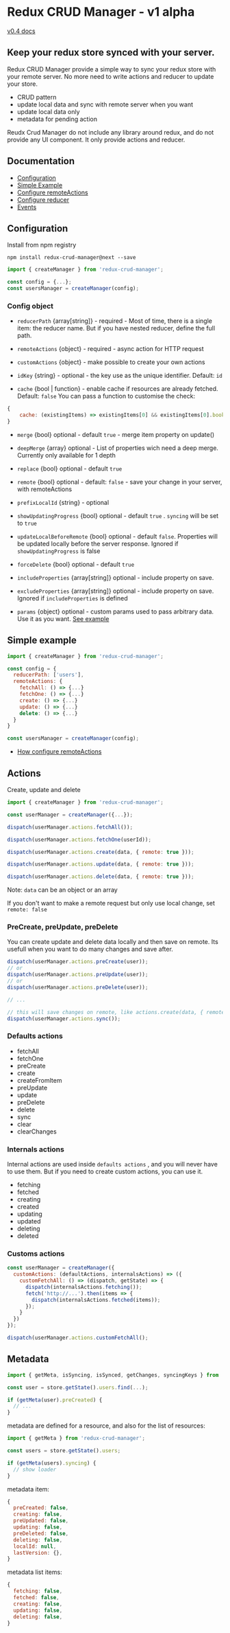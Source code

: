 Redux CRUD Manager - v1 alpha
===================

[v0.4 docs](docs/v0.4/README.md)

## Keep your redux store synced with your server.

Redux CRUD Manager provide a simple way to sync your redux store with your remote server.
No more need to write actions and reducer to update your store. 

* CRUD pattern
* update local data and sync with remote server when you want
* update local data only
* metadata for pending action

Reudx Crud Manager do not include any library around redux, and do not provide any UI component. It only provide actions and reducer.

## Documentation

* [Configuration](#configuration)
* [Simple Example](#simple-example)
* [Configure remoteActions](docs/v1/remote-actions.md)
* [Configure reducer](docs/v1/reducer.md)
* [Events](docs/v1/events.md)

## Configuration

Install from npm registry
```
npm install redux-crud-manager@next --save
```

<a id="configuration"></a>

```js
import { createManager } from 'redux-crud-manager';

const config = {...};
const usersManager = createManager(config);
```

### Config object


* ```reducerPath``` {array[string]} - required - Most of time, there is a single item: the reducer name. But if you have nested reducer, define the full path.


* ```remoteActions```  {object} - required - async action for HTTP request

* ```customActions```  {object} - make possible to create your own actions


* ```idKey``` {string} - optional - the key use as the unique identifier. Default: ```id```


* ```cache``` {bool | function} - enable cache if resources are already fetched. Default: ```false```
You can pass a function to customise the check:
```js
{
    cache: (existingItems) => existingItems[0] && existingItems[0].bookId === someBookId
}
```


* ```merge``` {bool} optional - default ```true``` - merge item property on update()

* ```deepMerge``` {array} optional - List of properties wich need a deep merge. Currently only available for 1 depth


* ```replace``` {bool} optional - default ```true```


* ```remote``` {bool} optional - default: ```false``` - save your change in your server, with remoteActions


* ```prefixLocalId``` {string} - optional


* ```showUpdatingProgress``` {bool} optional - default ```true``` . ```syncing``` will be set to ```true```


* ```updateLocalBeforeRemote``` {bool} optional - default ```false```. Properties will be updated locally before the server response. Ignored if ```showUpdatingProgress``` is false


* ```forceDelete``` {bool} optional - default ```true```


* ```includeProperties``` {array[string]} optional - include property on save.


* ```excludeProperties``` {array[string]} optional - include property on save. Ignored if ```includeProperties``` is defined

* ```params``` {object} optional - custom params used to pass arbitrary data. Use it as you want. [See example](docs/v1/remote-actions.md#custom-params)



<a id="simple-example"></a>

## Simple example

```js
import { createManager } from 'redux-crud-manager';

const config = {
  reducerPath: ['users'],
  remoteActions: {
    fetchAll: () => {...}
    fetchOne: () => {...}
    create: () => {...}
    update: () => {...}
    delete: () => {...}
  }
}

const usersManager = createManager(config);
```

* [How configure remoteActions](docs/v1/remote-actions.md)

## Actions
Create, update and delete

```js
import { createManager } from 'redux-crud-manager';

const userManager = createManager({...});

dispatch(userManager.actions.fetchAll());

dispatch(userManager.actions.fetchOne(userId));

dispatch(userManager.actions.create(data, { remote: true }));

dispatch(userManager.actions.update(data, { remote: true }));

dispatch(userManager.actions.delete(data, { remote: true }));
```

Note: `data` can be an object or an array

If you don't want to make a remote request but only use local change, set `remote: false`

### PreCreate, preUpdate, preDelete

You can create update and delete data locally and then save on remote.
Its usefull when you want to do many changes and save after.

```js
dispatch(userManager.actions.preCreate(user));
// or
dispatch(userManager.actions.preUpdate(user));
// or
dispatch(userManager.actions.preDelete(user));

// ...

// this will save changes on remote, like actions.create(data, { remote: true })
dispatch(userManager.actions.sync());

```

### Defaults actions
* fetchAll
* fetchOne
* preCreate
* create
* createFromItem
* preUpdate
* update
* preDelete
* delete
* sync
* clear
* clearChanges

### Internals actions

Internal actions are used inside `defaults actions` , and you will never have to use them. But if you need to create custom actions, you can use it.

* fetching
* fetched
* creating
* created
* updating
* updated
* deleting
* deleted

### Customs actions
```js
const userManager = createManager({
  customActions: (defaultActions, internalsActions) => ({
    customFetchAll: () => (dispatch, getState) => {
      dispatch(internalsActions.fetching());
      fetch('http://...').then(items => {
        dispatch(internalsActions.fetched(items));
      });
    }
  })
});
```

```js
dispatch(userManager.actions.customFetchAll();
```

## Metadata

```js
import { getMeta, isSyncing, isSynced, getChanges, syncingKeys } from 'redux-crud-manager';

const user = store.getState().users.find(...);

if (getMeta(user).preCreated) {
  // ...
}
``` 

metadata are defined for a resource, and also for the list of resources:

```js
import { getMeta } from 'redux-crud-manager';

const users = store.getState().users;

if (getMeta(users).syncing) {
  // show loader
}
``` 

metadata item:
```js
{
  preCreated: false,
  creating: false,
  preUpdated: false,
  updating: false,
  preDeleted: false,
  deleting: false,
  localId: null,
  lastVersion: {},
}
```

metadata list items:
```js
{
  fetching: false,
  fetched: false,
  creating: false,
  updating: false,
  deleting: false,
}
```
